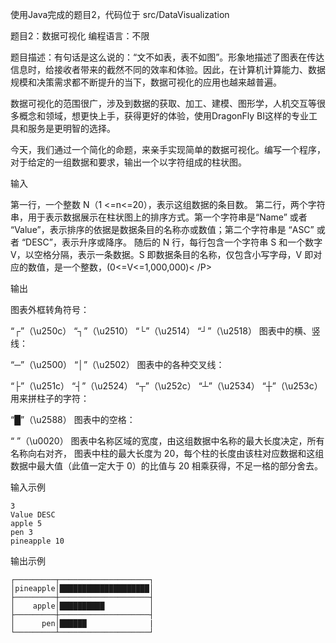 使用Java完成的题目2，代码位于 src/DataVisualization 

题目2：数据可视化
编程语言：不限

题目描述：有句话是这么说的：“文不如表，表不如图”。形象地描述了图表在传达信息时，给接收者带来的截然不同的效率和体验。因此，在计算机计算能力、数据规模和决策需求都不断提升的当下，数据可视化的应用也越来越普遍。

数据可视化的范围很广，涉及到数据的获取、加工、建模、图形学，人机交互等很多概念和领域，想更快上手，获得更好的体验，使用DragonFly BI这样的专业工具和服务是更明智的选择。

今天，我们通过一个简化的命题，来亲手实现简单的数据可视化。编写一个程序，对于给定的一组数据和要求，输出一个以字符组成的柱状图。

输入

第一行，一个整数 N（1 <=n<=20），表示这组数据的条目数。
第二行，两个字符串，用于表示数据展示在柱状图上的排序方式。第一个字符串是“Name” 或者 “Value”，表示排序的依据是数据条目的名称亦或数值；第二个字符串是 “ASC” 或者 “DESC”，表示升序或降序。
随后的 N 行，每行包含一个字符串 S 和一个数字 V，以空格分隔，表示一条数据。S 即数据条目的名称，仅包含小写字母，V 即对应的数值，是一个整数，(0<=V<=1,000,000)< /P>

输出

图表外框转角符号：

“┌”（\u250c）
“┐”（\u2510）
“└”（\u2514）
“┘”（\u2518）
图表中的横、竖线：

“─”（\u2500）
“│”（\u2502）
图表中的各种交叉线：

“├”（\u251c）
“┤”（\u2524）
“┬”（\u252c）
“┴”（\u2534）
“┼”（\u253c）
用来拼柱子的字符：

“█”（\u2588）
图表中的空格：

“ ”（\u0020）
图表中名称区域的宽度，由这组数据中名称的最大长度决定，所有名称向右对齐， 图表中柱的最大长度为 20，每个柱的长度由该柱对应数据和这组数据中最大值（此值一定大于 0）的比值与 20 相乘获得，不足一格的部分舍去。

输入示例
```
3
Value DESC
apple 5
pen 3
pineapple 10
```
输出示例
```text
┌─────────┬────────────────────┐
│pineapple│████████████████████│
├─────────┼────────────────────┤
│    apple│██████████          │
├─────────┼────────────────────┤
│      pen│██████              |
└─────────┴────────────────────┘
```